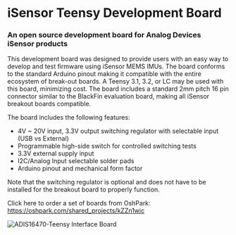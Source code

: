 # iSensor Teensy Development Board
### An open source development board for Analog Devices iSensor products

This development board was designed to provide users with an easy way to develop and test firmware using iSensor MEMS IMUs. The board conforms to the standard Arduino pinout making it compatible with the entire ecosystem of break-out boards. A Teensy 3.1, 3.2, or LC may be used with this board, minimizing cost. The board includes a standard 2mm pitch 16 pin connector similar to the BlackFin evaluation board, making all iSensor breakout boards compatible. 

The board includes the following features:
- 4V ~ 20V input, 3.3V output switching regulator with selectable input (USB vs External)
- Programmable high-side switch for controlled switching tests
- 3.3V external supply input
- I2C/Analog Input selectable solder pads
- Arduino pinout and mechanical form factor

Note that the switching regulator is optional and does not have to be installed for the breakout board to properly function.

Click here to order a set of boards from OshPark: https://oshpark.com/shared_projects/kZZn1wic

![ADIS16470-Teensy Interface Board](https://raw.githubusercontent.com/juchong/ADIS16470_Arduino_Teensy/master/ADIS16470/images/470_Breakout_Example.jpg)
